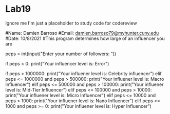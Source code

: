 # Lab19
Ignore me I'm just a placeholder to study code for codereview

#Name: Damien Barroso
#Email: damien.barroso79@myhunter.cuny.edu
#Date: 10/8/2021
#This program determines how large of an influencer you are

peps = int(input("Enter your number of followers: "))

if peps < 0:
    print("Your influencer level is: Error")

if peps > 1000000:
    print("Your influener level is: Celebrity influencer")
elif peps <= 1000000 and peps > 500000:
    print("Your influener level is: Macro Influencer")
elif peps <= 500000 and peps > 100000:
    print("Your influener level is: Mid-Tier Influencer")
elif peps <= 100000 and peps > 10000:
    print("Your influener level is: Micro Influencer")
elif peps <= 10000 and peps > 1000:
    print("Your influener level is: Nano Influencer")
elif peps <= 1000 and peps >= 0:
    print("Your influener level is: Hyper Influencer")
